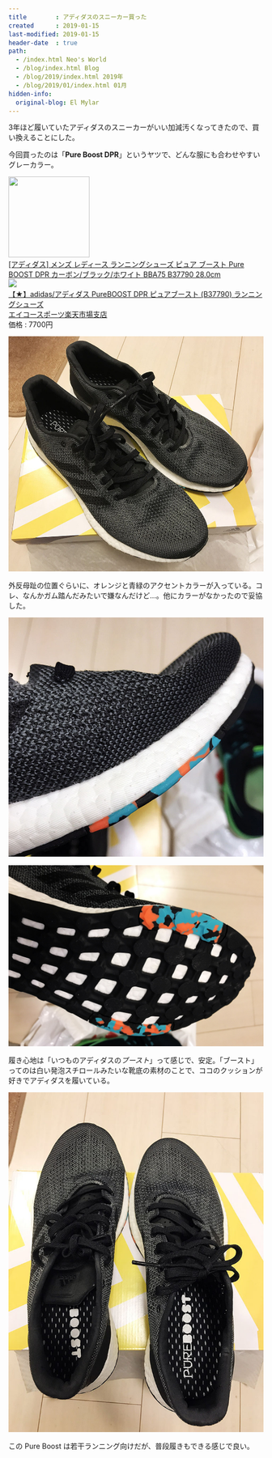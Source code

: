 ```yaml
---
title        : アディダスのスニーカー買った
created      : 2019-01-15
last-modified: 2019-01-15
header-date  : true
path:
  - /index.html Neo's World
  - /blog/index.html Blog
  - /blog/2019/index.html 2019年
  - /blog/2019/01/index.html 01月
hidden-info:
  original-blog: El Mylar
---
```


3年ほど履いていたアディダスのスニーカーがいい加減汚くなってきたので、買い換えることにした。

今回買ったのは「**Pure Boost DPR**」というヤツで、どんな服にも合わせやすいグレーカラー。

<div class="ad-amazon">
  <div class="ad-amazon-image">
    <a href="https://www.amazon.co.jp/dp/B07LGXRHNT?tag=neos21-22&amp;linkCode=osi&amp;th=1&amp;psc=1">
      <img src="https://m.media-amazon.com/images/I/51WxCwgtT9L._SL160_.jpg" width="160" height="160">
    </a>
  </div>
  <div class="ad-amazon-info">
    <div class="ad-amazon-title">
      <a href="https://www.amazon.co.jp/dp/B07LGXRHNT?tag=neos21-22&amp;linkCode=osi&amp;th=1&amp;psc=1">[アディダス] メンズ レディース ランニングシューズ ピュア ブースト Pure BOOST DPR カーボン/ブラック/ホワイト BBA75 B37790 28.0cm</a>
    </div>
  </div>
</div>

<div class="ad-rakuten">
  <div class="ad-rakuten-image">
    <a href="https://hb.afl.rakuten.co.jp/hgc/g00qato2.waxyc827.g00qato2.waxyd02e/?pc=https%3A%2F%2Fitem.rakuten.co.jp%2Feiko-sp%2Frun0217%2F&amp;m=http%3A%2F%2Fm.rakuten.co.jp%2Feiko-sp%2Fi%2F10008385%2F">
      <img src="https://thumbnail.image.rakuten.co.jp/@0_mall/eiko-sp/cabinet/u05/run0217-r1.jpg?_ex=128x128">
    </a>
  </div>
  <div class="ad-rakuten-info">
    <div class="ad-rakuten-title">
      <a href="https://hb.afl.rakuten.co.jp/hgc/g00qato2.waxyc827.g00qato2.waxyd02e/?pc=https%3A%2F%2Fitem.rakuten.co.jp%2Feiko-sp%2Frun0217%2F&amp;m=http%3A%2F%2Fm.rakuten.co.jp%2Feiko-sp%2Fi%2F10008385%2F">【★】adidas/アディダス PureBOOST DPR ピュアブースト (B37790) ランニングシューズ</a>
    </div>
    <div class="ad-rakuten-shop">
      <a href="https://hb.afl.rakuten.co.jp/hgc/g00qato2.waxyc827.g00qato2.waxyd02e/?pc=https%3A%2F%2Fwww.rakuten.co.jp%2Feiko-sp%2F&amp;m=http%3A%2F%2Fm.rakuten.co.jp%2Feiko-sp%2F">エイコースポーツ楽天市場支店</a>
    </div>
    <div class="ad-rakuten-price">価格 : 7700円</div>
  </div>
</div>

![コレ](./15-01-04.jpg)

外反母趾の位置ぐらいに、オレンジと青緑のアクセントカラーが入っている。コレ、なんかガム踏んだみたいで嫌なんだけど…。他にカラーがなかったので妥協した。

![微妙な色…](./15-01-01.jpg)

![ガム踏んだみたい](./15-01-02.jpg)

履き心地は「いつものアディダスの*ブースト*」って感じで、安定。「ブースト」ってのは白い発泡スチロールみたいな靴底の素材のことで、ココのクッションが好きでアディダスを履いている。

![上から](./15-01-03.jpg)

この Pure Boost は若干ランニング向けだが、普段履きもできる感じで良い。
